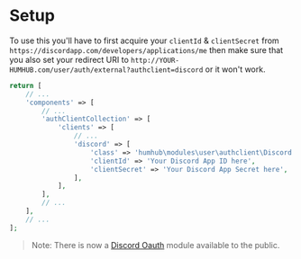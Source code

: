# Setup
To use this you'll have to first acquire your `clientId` & `clientSecret` from `https://discordapp.com/developers/applications/me` then make sure that you also set your redirect URI to `http://YOUR-HUMHUB.com/user/auth/external?authclient=discord` or it won't work.

```php
return [
    // ...
    'components' => [
        // ...
        'authClientCollection' => [
            'clients' => [
                // ...
                'discord' => [
                    'class' => 'humhub\modules\user\authclient\Discord',
                    'clientId' => 'Your Discord App ID here',
                    'clientSecret' => 'Your Discord App Secret here',
                ],
            ],
        ],
        // ...
    ],
    // ...
];
```

> Note: There is now a [Discord Oauth](https://github.com/GreenMeteor/humhub-discord-module) module available to the public.
